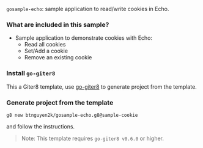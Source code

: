 `gosample-echo`: sample application to read/write cookies in Echo.

### What are included in this sample?

- Sample application to demonstrate cookies with Echo:
  - Read all cookies
  - Set/Add a cookie
  - Remove an existing cookie

### Install `go-giter8`

This a Giter8 template, use [go-giter8](https://github.com/btnguyen2k/go-giter8) to generate project from the template.

### Generate project from the template

```
g8 new btnguyen2k/gosample-echo.g8@sample-cookie
```

and follow the instructions.

> Note: This template requires `go-giter8 v0.6.0` or higher.

